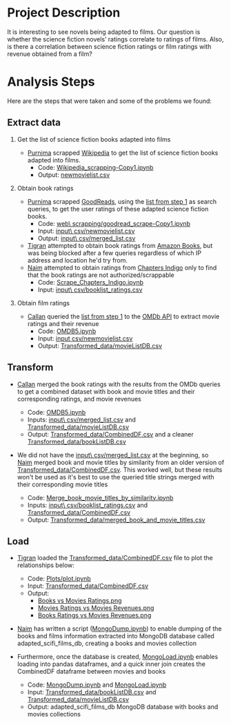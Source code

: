 # Project Description

It is interesting to see novels being adapted to films. Our question is whether the science fiction novels’ ratings correlate to ratings of films. Also, is there a correlation between science fiction ratings or film ratings with revenue obtained from a film?

# Analysis Steps

Here are the steps that were taken and some of the problems we found:  

## Extract data

1. Get the list of science fiction books adapted into films  
   * [Purnima](https://github.com/PurnimaChande://github.com/PurnimaChandel) scrapped [Wikipedia](https://en.wikipedia.org/wiki/Category:Films_based_on_science_fiction_novels) to get the list of science fiction books adapted into films.  
      * Code: [Wikipedia_scrapping-Copy1.ipynb](https://github.com/naim-panjwani/books_and_films/tree/master/web%20scrapping)
      * Output: [newmovielist.csv](https://github.com/naim-panjwani/books_and_films/tree/master/input%20csv)

2. Obtain book ratings  
   * [Purnima](https://github.com/PurnimaChande://github.com/PurnimaChandel) scrapped [GoodReads](www.goodreads.com), using the [list from step 1](https://github.com/naim-panjwani/books_and_films/blob/master/input%20csv/newmovielist.csv) as search queries, to get the user ratings of these adapted science fiction books.
      * Code: [web\ scrapping/goodread_scrape-Copy1.ipynb](https://github.com/naim-panjwani/books_and_films/blob/master/web%20scrapping/goodread_scrape-Copy1.ipynb)
      * Input: [input\ csv/newmovielist.csv](https://github.com/naim-panjwani/books_and_films/blob/master/input%20csv/newmovielist.csv)
      * Output: [input\ csv/merged_list.csv](https://github.com/naim-panjwani/books_and_films/blob/master/input%20csv/merged_list.csv)
   * [Tigran](https://github.com/tikoz86) attempted to obtain book ratings from [Amazon Books](https://www.amazon.com/books-used-books-textbooks/), but was being blocked after a few queries regardless of which IP address and location he'd try from.
   * [Naim](https://github.com/naim-panjwani/) attempted to obtain ratings from [Chapters  Indigo](https://www.chapters.indigo.ca/en-ca/) only to find that the book ratings are not authorized/scrappable
      * Code: [Scrape_Chapters_Indigo.ipynb](https://github.com/naim-panjwani/books_and_films/blob/master/Scrape_Chapters_Indigo.ipynb)
      * Input: [input\ csv/booklist_ratings.csv](https://github.com/naim-panjwani/books_and_films/blob/master/input%20csv/booklist_ratings.csv)

3. Obtain film ratings
   * [Callan](https://github.com/callanyan) queried the [list from step 1](https://github.com/naim-panjwani/books_and_films/blob/master/input%20csv/booklist_ratings.csv) to the [OMDb API](http://www.omdbapi.com/) to extract movie  ratings and their revenue
      * Code: [OMDB5.ipynb](https://github.com/naim-panjwani/books_and_films/blob/master/OMDB5.ipynb)
      * Input: [input csv/newmovielist.csv](https://github.com/naim-panjwani/books_and_films/blob/master/input%20csv/newmovielist.csv)
      * Output: [Transformed_data/movieListDB.csv](https://github.com/naim-panjwani/books_and_films/blob/master/Transformed_data/movieListDB.csv)

## Transform

   * [Callan](https://github.com/callanyan) merged the book ratings with the results from the OMDb queries to get a combined dataset with book and movie titles and their corresponding ratings, and movie revenues
      * Code: [OMDB5.ipynb](https://github.com/naim-panjwani/books_and_films/blob/master/OMDB5.ipynb)
      * Inputs: [input\ csv/merged_list.csv](https://github.com/naim-panjwani/books_and_films/blob/master/input%20csv/merged_list.csv) and [Transformed_data/movieListDB.csv](https://github.com/naim-panjwani/books_and_films/blob/master/Transformed_data/movieListDB.csv)
      * Output: [Transformed_data/CombinedDF.csv](https://github.com/naim-panjwani/books_and_films/blob/master/Transformed_data/CombinedDF.csv) and a cleaner [Transformed_data/bookListDB.csv](https://github.com/naim-panjwani/books_and_films/blob/master/Transformed_data/bookListDB.csv)

   * We did not have the [input\ csv/merged_list.csv](https://github.com/naim-panjwani/books_and_films/blob/master/input%20csv/merged_list.csv) at the beginning, so [Naim](https://github.com/naim-panjwani/) merged book and movie titles by similarity from an older version of [Transformed_data/CombinedDF.csv](https://github.com/naim-panjwani/books_and_films/blob/master/Transformed_data/CombinedDF.csv). This worked well, but these results won't be used as it's best to use the queried title strings merged with their corresponding movie titles
      * Code: [Merge_book_movie_titles_by_similarity.ipynb](https://github.com/naim-panjwani/books_and_films/blob/master/Merge_book_movie_titles_by_similarity.ipynb)
      * Inputs: [input\ csv/booklist_ratings.csv](https://github.com/naim-panjwani/books_and_films/blob/master/input%20csv/booklist_ratings.csv) and [Transformed_data/CombinedDF.csv](https://github.com/naim-panjwani/books_and_films/blob/master/Transformed_data/CombinedDF.csv)
      * Output: [Transformed_data/merged_book_and_movie_titles.csv](https://github.com/naim-panjwani/books_and_films/blob/master/Transformed_data/merged_book_and_movie_titles.csv)

## Load

   * [Tigran](https://github.com/tikoz86) loaded the [Transformed_data/CombinedDF.csv](https://github.com/naim-panjwani/books_and_films/blob/master/Transformed_data/CombinedDF.csv) file to plot the relationships below:
      * Code: [Plots/plot.ipynb](https://github.com/naim-panjwani/books_and_films/blob/master/Plots/plot.ipynb)
      * Input: [Transformed_data/CombinedDF.csv](https://github.com/naim-panjwani/books_and_films/blob/master/Transformed_data/CombinedDF.csv)
      * Output:
         * [Books vs Movies Ratings.png](https://github.com/naim-panjwani/books_and_films/blob/master/Plots/Books%20vs%20Movies%20Ratings.png)
         * [Movies Ratings vs Movies Revenues.png](https://github.com/naim-panjwani/books_and_films/blob/master/Plots/Movies%20Ratings%20vs%20Movies%20Revenues.png)
         * [Books Ratings vs Movies Revenues.png](https://github.com/naim-panjwani/books_and_films/blob/master/Plots/Books%20Ratings%20vs%20Movies%20Revenues.png)

   * [Naim](https://github.com/naim-panjwani/) has written a script ([MongoDump.ipynb](https://github.com/naim-panjwani/books_and_films/blob/master/MongoDump.ipynb)) to enable dumping of the books and films information extracted into MongoDB database called adapted_scifi_films_db, creating a books and movies collection
   * Furthermore, once the database is created, [MongoLoad.ipynb](https://github.com/naim-panjwani/books_and_films/blob/master/MongoLoad.ipynb) enables loading into pandas dataframes, and a quick inner join creates the CombinedDF dataframe between movies and books 
      * Code: [MongoDump.ipynb](https://github.com/naim-panjwani/books_and_films/blob/master/MongoDump.ipynb) and [MongoLoad.ipynb](https://github.com/naim-panjwani/books_and_films/blob/master/MongoLoad.ipynb)
      * Input: [Transformed_data/bookListDB.csv](https://github.com/naim-panjwani/books_and_films/blob/master/Transformed_data/bookListDB.csv) and [Transformed_data/movieListDB.csv](https://github.com/naim-panjwani/books_and_films/blob/master/Transformed_data/movieListDB.csv)
      * Output: adapted_scifi_films_db MongoDB database with books and movies collections
